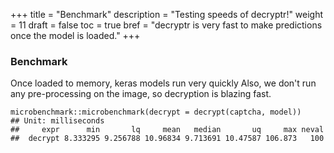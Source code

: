 +++
title = "Benchmark"
description = "Testing speeds of decryptr!"
weight = 11
draft = false
toc = true
bref = "decryptr is very fast to make predictions once the model is loaded."
+++

### Benchmark

Once loaded to memory, keras models run very quickly Also, we don't run any pre-processing on the image, so decryption is blazing fast.

```
microbenchmark::microbenchmark(decrypt = decrypt(captcha, model))
## Unit: milliseconds
##     expr      min       lq     mean   median       uq     max neval
##  decrypt 8.333295 9.256788 10.96834 9.713691 10.47587 106.873   100
```